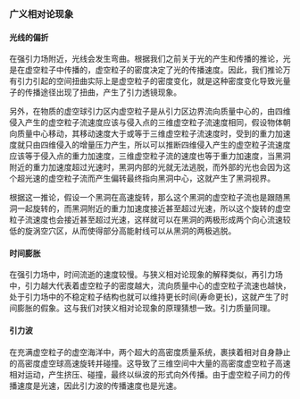 ### 广义相对论现象

#### 光线的偏折

在强引力场附近，光线会发生弯曲。根据我们之前关于光的产生和传播的推论，光是在虚空粒子中传播的，虚空粒子的密度决定了光的传播速度。因此，我们推论万有引力引起的空间扭曲实际上是虚空粒子的密度变化，就是这种密度变化导致光量子的传播途径出现了扭曲，产生了引力透镜现象。

另外，在物质的虚空球引力区内虚空粒子是从引力区边界流向质量中心的，由四维侵入产生的虚空粒子流速度应该与侵入点的三维虚空粒子流速度相同，假设物体朝向质量中心移动，其移动速度大于或等于三维虚空粒子流速度时，受到的重力加速度就只由四维侵入的增量压力产生，所以可以推断四维侵入产生的虚空粒子流速度应该等于侵入点的重力加速度，三维虚空粒子流的速度也等于重力加速度，当黑洞附近的重力加速度超过光速时，黑洞内部的光就无法逃脱，而外部的光也会因为这个超光速的虚空粒子流而产生偏转最终指向黑洞中心，这就产生了黑洞视界。

根据这一推论，假设一个黑洞在高速旋转，那么这个黑洞的虚空粒子流也是跟随黑洞一起旋转的，而黑洞附近的重力加速度接近甚至超过光速，所以这个旋转的虚空粒子流速度也会接近甚至超过光速，这样就可以在黑洞的两极形成两个向心流速较低的旋涡空穴区，从而使得部分高能射线可以从黑洞的两极逃脱。

#### 时间膨胀

在强引力场中，时间流逝的速度较慢。与狭义相对论现象的解释类似，再引力场中，引力越大代表着虚空粒子的密度越大，流向质量中心的虚空粒子流速也越快，处于引力场中的不稳定粒子结构也就可以维持更长时间(寿命更长)，这就产生了时间膨胀的假象。这与我们对狭义相对论现象的原理猜想一致。引力质量同理。

#### 引力波

在充满虚空粒子的虚空海洋中，两个超大的高密度质量系统，裹挟着相对自身静止的高密度虚空球高速旋转并碰撞。这导致了三维空间中大量的高密度虚空粒子高速相对运动，产生挤压、碰撞，最终以纵波的形式向外传播。由于虚空粒子间力的传播速度是光速，因此引力波的传播速度也是光速。
